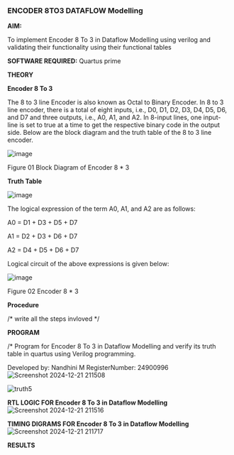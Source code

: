 ### ENCODER 8TO3 DATAFLOW Modelling

**AIM:**

To implement  Encoder 8 To 3 in Dataflow Modelling using verilog and validating their functionality using their functional tables

**SOFTWARE REQUIRED:** Quartus prime

**THEORY**

**Encoder 8 To 3**

The 8 to 3 line Encoder is also known as Octal to Binary Encoder. In 8 to 3 line encoder, there is a total of eight inputs, i.e., D0, D1, D2, D3, D4, D5, D6, and D7 and three outputs, i.e., A0, A1, and A2. In 8-input lines, one input-line is set to true at a time to get the respective binary code in the output side. Below are the block diagram and the truth table of the 8 to 3 line encoder.

![image](https://github.com/naavaneetha/ENCODER8TO3DATAFLOW/assets/154305477/0bc242c1-eb9e-4c47-afe5-30428470efc3)

Figure 01  Block Diagram of Encoder 8 * 3

**Truth Table**

![image](https://github.com/naavaneetha/ENCODER8TO3DATAFLOW/assets/154305477/35496b14-ae6e-4cd1-9abd-d6736b576575)

The logical expression of the term A0, A1, and A2 are as follows:

A0 = D1 + D3 + D5 + D7

A1 = D2 + D3 + D6 + D7

A2 = D4 + D5 + D6 + D7

Logical circuit of the above expressions is given below:

![image](https://github.com/naavaneetha/ENCODER8TO3DATAFLOW/assets/154305477/95acaee6-c873-4c75-89eb-ef09fb158053)

Figure 02  Encoder 8 * 3

**Procedure**

/* write all the steps invloved */

**PROGRAM**

/* Program for Encoder 8 To 3 in Dataflow Modelling and verify its truth table in quartus using Verilog programming. 

Developed by: Nandhini M RegisterNumber: 24900996
![Screenshot 2024-12-21 211508](https://github.com/user-attachments/assets/1ab082ab-0cc8-4243-be01-02484755a3a3)

![truth5](https://github.com/user-attachments/assets/75e779cf-cacf-4f19-b885-a4e521630941)


**RTL LOGIC FOR Encoder 8 To 3 in Dataflow Modelling**
![Screenshot 2024-12-21 211516](https://github.com/user-attachments/assets/93534921-644d-4eb8-88ff-1f9da362f577)

**TIMING DIGRAMS FOR Encoder 8 To 3 in Dataflow Modelling**
![Screenshot 2024-12-21 211717](https://github.com/user-attachments/assets/ba1a87d8-1d32-4aa9-a0fa-b70933982865)

**RESULTS**




